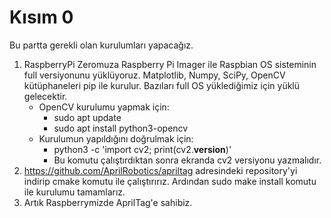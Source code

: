 # Kısım 0

Bu partta gerekli olan kurulumları yapacağız.
1. RaspberryPi Zeromuza Raspberry Pi Imager ile Raspbian OS sisteminin full versiyonunu yüklüyoruz.
Matplotlib, Numpy, SciPy, OpenCV kütüphaneleri pip ile kurulur. Bazıları full OS yüklediğimiz için yüklü gelecektir.
	* OpenCV kurulumu yapmak için:
		- sudo apt update
		- sudo apt install python3-opencv
	* Kurulumun yapıldığını doğrulmak için:
		- python3 -c 'import cv2; print(cv2.__version__)' 
		- Bu komutu çalıştırdıktan sonra ekranda cv2 versiyonu yazmalıdır.
2. https://github.com/AprilRobotics/apriltag adresindeki repository'yi indirip cmake komutu ile çalıştırırız.
Ardından sudo make install komutu ile kurulumu tamamlarız.
3. Artık Raspberrymizde AprilTag'e sahibiz.
